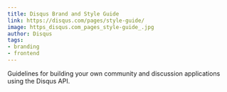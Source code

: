 ```yaml
---
title: Disqus Brand and Style Guide
link: https://disqus.com/pages/style-guide/
image: https_disqus.com_pages_style-guide_.jpg
author: Disqus
tags:
- branding
- frontend
---
```


Guidelines for building your own community and discussion applications using the Disqus API.
